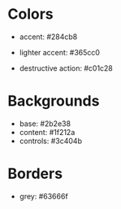 # Colors

 * accent: #284cb8
 * lighter accent: #365cc0
 
 * destructive action: #c01c28

# Backgrounds

 * base: #2b2e38
 * content: #1f212a
 * controls: #3c404b

# Borders

 * grey: #63666f

